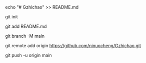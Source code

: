 echo "# Gzhichao" >> README.md

git init

git add README.md

git branch -M main

git remote add origin https://github.com/ninuocheng/Gzhichao.git

git push -u origin main
